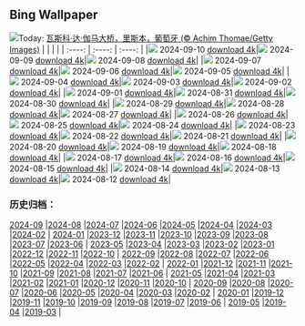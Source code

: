 ## Bing Wallpaper 
![](https://cn.bing.com/th?id=OHR.BridgeLisbon_ZH-CN6877671644_UHD.jpg&w=1000)Today: [瓦斯科·达·伽马大桥，里斯本，葡萄牙 (© Achim Thomae/Getty Images)](https://cn.bing.com/th?id=OHR.BridgeLisbon_ZH-CN6877671644_UHD.jpg)
|      |      |      |
| :----: | :----: | :----: |
|![](https://cn.bing.com/th?id=OHR.BridgeLisbon_ZH-CN6877671644_UHD.jpg&pid=hp&w=384&h=216&rs=1&c=4) 2024-09-10 [download 4k](https://cn.bing.com/th?id=OHR.BridgeLisbon_ZH-CN6877671644_UHD.jpg)|![](https://cn.bing.com/th?id=OHR.IguazuRainbow_ZH-CN6524347982_UHD.jpg&pid=hp&w=384&h=216&rs=1&c=4) 2024-09-09 [download 4k](https://cn.bing.com/th?id=OHR.IguazuRainbow_ZH-CN6524347982_UHD.jpg)|![](https://cn.bing.com/th?id=OHR.Canigou_ZH-CN6145410455_UHD.jpg&pid=hp&w=384&h=216&rs=1&c=4) 2024-09-08 [download 4k](https://cn.bing.com/th?id=OHR.Canigou_ZH-CN6145410455_UHD.jpg)|
|![](https://cn.bing.com/th?id=OHR.SantaCruzHummer_ZH-CN5448262039_UHD.jpg&pid=hp&w=384&h=216&rs=1&c=4) 2024-09-07 [download 4k](https://cn.bing.com/th?id=OHR.SantaCruzHummer_ZH-CN5448262039_UHD.jpg)|![](https://cn.bing.com/th?id=OHR.GlenariffPark_ZH-CN4667558707_UHD.jpg&pid=hp&w=384&h=216&rs=1&c=4) 2024-09-06 [download 4k](https://cn.bing.com/th?id=OHR.GlenariffPark_ZH-CN4667558707_UHD.jpg)|![](https://cn.bing.com/th?id=OHR.TIFF2024_ZH-CN4896695918_UHD.jpg&pid=hp&w=384&h=216&rs=1&c=4) 2024-09-05 [download 4k](https://cn.bing.com/th?id=OHR.TIFF2024_ZH-CN4896695918_UHD.jpg)|
|![](https://cn.bing.com/th?id=OHR.DuskyOwls_ZH-CN4729762831_UHD.jpg&pid=hp&w=384&h=216&rs=1&c=4) 2024-09-04 [download 4k](https://cn.bing.com/th?id=OHR.DuskyOwls_ZH-CN4729762831_UHD.jpg)|![](https://cn.bing.com/th?id=OHR.AlpineLakes_ZH-CN4537389724_UHD.jpg&pid=hp&w=384&h=216&rs=1&c=4) 2024-09-03 [download 4k](https://cn.bing.com/th?id=OHR.AlpineLakes_ZH-CN4537389724_UHD.jpg)|![](https://cn.bing.com/th?id=OHR.BuracodasAraras_ZH-CN3881985508_UHD.jpg&pid=hp&w=384&h=216&rs=1&c=4) 2024-09-02 [download 4k](https://cn.bing.com/th?id=OHR.BuracodasAraras_ZH-CN3881985508_UHD.jpg)|
|![](https://cn.bing.com/th?id=OHR.ThamesLondon_ZH-CN3629717426_UHD.jpg&pid=hp&w=384&h=216&rs=1&c=4) 2024-09-01 [download 4k](https://cn.bing.com/th?id=OHR.ThamesLondon_ZH-CN3629717426_UHD.jpg)|![](https://cn.bing.com/th?id=OHR.DjanetAlgeria_ZH-CN3458706695_UHD.jpg&pid=hp&w=384&h=216&rs=1&c=4) 2024-08-31 [download 4k](https://cn.bing.com/th?id=OHR.DjanetAlgeria_ZH-CN3458706695_UHD.jpg)|![](https://cn.bing.com/th?id=OHR.WhaleSharkDay_ZH-CN3334940631_UHD.jpg&pid=hp&w=384&h=216&rs=1&c=4) 2024-08-30 [download 4k](https://cn.bing.com/th?id=OHR.WhaleSharkDay_ZH-CN3334940631_UHD.jpg)|
|![](https://cn.bing.com/th?id=OHR.CastellfollitSpain_ZH-CN2990517626_UHD.jpg&pid=hp&w=384&h=216&rs=1&c=4) 2024-08-29 [download 4k](https://cn.bing.com/th?id=OHR.CastellfollitSpain_ZH-CN2990517626_UHD.jpg)|![](https://cn.bing.com/th?id=OHR.ParalympicsParis_ZH-CN9773135851_UHD.jpg&pid=hp&w=384&h=216&rs=1&c=4) 2024-08-28 [download 4k](https://cn.bing.com/th?id=OHR.ParalympicsParis_ZH-CN9773135851_UHD.jpg)|![](https://cn.bing.com/th?id=OHR.YoungCaiman_ZH-CN1995433788_UHD.jpg&pid=hp&w=384&h=216&rs=1&c=4) 2024-08-27 [download 4k](https://cn.bing.com/th?id=OHR.YoungCaiman_ZH-CN1995433788_UHD.jpg)|
|![](https://cn.bing.com/th?id=OHR.PalmyraAtoll_ZH-CN1814325540_UHD.jpg&pid=hp&w=384&h=216&rs=1&c=4) 2024-08-26 [download 4k](https://cn.bing.com/th?id=OHR.PalmyraAtoll_ZH-CN1814325540_UHD.jpg)|![](https://cn.bing.com/th?id=OHR.SwiftcurrentLake_ZH-CN1513761894_UHD.jpg&pid=hp&w=384&h=216&rs=1&c=4) 2024-08-25 [download 4k](https://cn.bing.com/th?id=OHR.SwiftcurrentLake_ZH-CN1513761894_UHD.jpg)|![](https://cn.bing.com/th?id=OHR.KatahdinWoods_ZH-CN0748954905_UHD.jpg&pid=hp&w=384&h=216&rs=1&c=4) 2024-08-24 [download 4k](https://cn.bing.com/th?id=OHR.KatahdinWoods_ZH-CN0748954905_UHD.jpg)|
|![](https://cn.bing.com/th?id=OHR.PrasatPhanom_ZH-CN0445884858_UHD.jpg&pid=hp&w=384&h=216&rs=1&c=4) 2024-08-23 [download 4k](https://cn.bing.com/th?id=OHR.PrasatPhanom_ZH-CN0445884858_UHD.jpg)|![](https://cn.bing.com/th?id=OHR.OceanCityMD_ZH-CN1876928284_UHD.jpg&pid=hp&w=384&h=216&rs=1&c=4) 2024-08-22 [download 4k](https://cn.bing.com/th?id=OHR.OceanCityMD_ZH-CN1876928284_UHD.jpg)|![](https://cn.bing.com/th?id=OHR.NazcaBooby_ZH-CN1534931799_UHD.jpg&pid=hp&w=384&h=216&rs=1&c=4) 2024-08-21 [download 4k](https://cn.bing.com/th?id=OHR.NazcaBooby_ZH-CN1534931799_UHD.jpg)|
|![](https://cn.bing.com/th?id=OHR.TetonSunrise_ZH-CN1118823848_UHD.jpg&pid=hp&w=384&h=216&rs=1&c=4) 2024-08-20 [download 4k](https://cn.bing.com/th?id=OHR.TetonSunrise_ZH-CN1118823848_UHD.jpg)|![](https://cn.bing.com/th?id=OHR.RegataSanGines_ZH-CN0807566522_UHD.jpg&pid=hp&w=384&h=216&rs=1&c=4) 2024-08-19 [download 4k](https://cn.bing.com/th?id=OHR.RegataSanGines_ZH-CN0807566522_UHD.jpg)|![](https://cn.bing.com/th?id=OHR.HuntingtonBeach_ZH-CN0368691951_UHD.jpg&pid=hp&w=384&h=216&rs=1&c=4) 2024-08-18 [download 4k](https://cn.bing.com/th?id=OHR.HuntingtonBeach_ZH-CN0368691951_UHD.jpg)|
|![](https://cn.bing.com/th?id=OHR.AlfanzinaLighthouse_ZH-CN9704515669_UHD.jpg&pid=hp&w=384&h=216&rs=1&c=4) 2024-08-17 [download 4k](https://cn.bing.com/th?id=OHR.AlfanzinaLighthouse_ZH-CN9704515669_UHD.jpg)|![](https://cn.bing.com/th?id=OHR.JapanRollerCoaster_ZH-CN7954058301_UHD.jpg&pid=hp&w=384&h=216&rs=1&c=4) 2024-08-16 [download 4k](https://cn.bing.com/th?id=OHR.JapanRollerCoaster_ZH-CN7954058301_UHD.jpg)|![](https://cn.bing.com/th?id=OHR.HangCave_ZH-CN9217507365_UHD.jpg&pid=hp&w=384&h=216&rs=1&c=4) 2024-08-15 [download 4k](https://cn.bing.com/th?id=OHR.HangCave_ZH-CN9217507365_UHD.jpg)|
|![](https://cn.bing.com/th?id=OHR.WatarrkaLizard_ZH-CN7974623468_UHD.jpg&pid=hp&w=384&h=216&rs=1&c=4) 2024-08-14 [download 4k](https://cn.bing.com/th?id=OHR.WatarrkaLizard_ZH-CN7974623468_UHD.jpg)|![](https://cn.bing.com/th?id=OHR.DugiOtokCroatia_ZH-CN7791404392_UHD.jpg&pid=hp&w=384&h=216&rs=1&c=4) 2024-08-13 [download 4k](https://cn.bing.com/th?id=OHR.DugiOtokCroatia_ZH-CN7791404392_UHD.jpg)|![](https://cn.bing.com/th?id=OHR.ElephantsAmboseli_ZH-CN7596989061_UHD.jpg&pid=hp&w=384&h=216&rs=1&c=4) 2024-08-12 [download 4k](https://cn.bing.com/th?id=OHR.ElephantsAmboseli_ZH-CN7596989061_UHD.jpg)|
### 历史归档：
[2024-09](/picture/2024-09/) |[2024-08](/picture/2024-08/) |[2024-07](/picture/2024-07/) |[2024-06](/picture/2024-06/) |[2024-05](/picture/2024-05/) |[2024-04](/picture/2024-04/) |[2024-03](/picture/2024-03/) |[2024-02](/picture/2024-02/) |
[2024-01](/picture/2024-01/) |[2023-12](/picture/2023-12/) |[2023-11](/picture/2023-11/) |[2023-10](/picture/2023-10/) |[2023-09](/picture/2023-09/) |[2023-08](/picture/2023-08/) |[2023-07](/picture/2023-07/) |[2023-06](/picture/2023-06/) |
[2023-05](/picture/2023-05/) |[2023-04](/picture/2023-04/) |[2023-03](/picture/2023-03/) |[2023-02](/picture/2023-02/) |[2023-01](/picture/2023-01/) |[2022-12](/picture/2022-12/) |[2022-11](/picture/2022-11/) |[2022-10](/picture/2022-10/) |
[2022-09](/picture/2022-09/) |[2022-08](/picture/2022-08/) |[2022-07](/picture/2022-07/) |[2022-06](/picture/2022-06/) |[2022-05](/picture/2022-05/) |[2022-04](/picture/2022-04/) |[2022-03](/picture/2022-03/) |[2022-02](/picture/2022-02/) |
[2022-01](/picture/2022-01/) |[2021-12](/picture/2021-12/) |[2021-11](/picture/2021-11/) |[2021-10](/picture/2021-10/) |[2021-09](/picture/2021-09/) |[2021-08](/picture/2021-08/) |[2021-07](/picture/2021-07/) |[2021-06](/picture/2021-06/) |
[2021-05](/picture/2021-05/) |[2021-04](/picture/2021-04/) |[2021-03](/picture/2021-03/) |[2021-02](/picture/2021-02/) |[2021-01](/picture/2021-01/) |[2020-12](/picture/2020-12/) |[2020-11](/picture/2020-11/) |[2020-10](/picture/2020-10/) |
[2020-09](/picture/2020-09/) |[2020-08](/picture/2020-08/) |[2020-07](/picture/2020-07/) |[2020-06](/picture/2020-06/) |[2020-05](/picture/2020-05/) |[2020-04](/picture/2020-04/) |[2020-03](/picture/2020-03/) |[2020-02](/picture/2020-02/) |
[2020-01](/picture/2020-01/) |[2019-12](/picture/2019-12/) |[2019-11](/picture/2019-11/) |[2019-10](/picture/2019-10/) |[2019-09](/picture/2019-09/) |[2019-08](/picture/2019-08/) |[2019-07](/picture/2019-07/) |[2019-06](/picture/2019-06/) |
[2019-05](/picture/2019-05/) |[2019-04](/picture/2019-04/) |[2019-03](/picture/2019-03/) |
